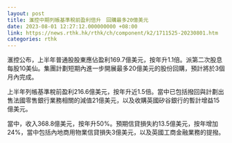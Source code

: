 ```yaml
---
layout: post
title: 滙控中期列帳基準稅前盈利倍升　回購最多20億美元
date: 2023-08-01 12:27:12.000000000 +08:00
link: https://news.rthk.hk/rthk/ch/component/k2/1711525-20230801.htm
categories: rthk
---
```


滙控公布，上半年普通股股東應佔盈利169.7億美元，按年升1.1倍。派第二次股息每股10美仙。集團計劃短期內進一步開展最多20億美元的股份回購，預計將於3個月內完成。

上半年列帳基準稅前盈利216.6億美元，按年升近1.5倍。當中已包括撥回與計劃出售法國零售銀行業務相關的減值21億美元，以及收購英國矽谷銀行的暫計增益15億美元。

當中，收入368.8億美元，按年升50%。預期信貸損失約13.5億美元，按年增加24%，當中包括內地商用物業信貸損失3億美元，以及英國工商金融業務的提撥。
